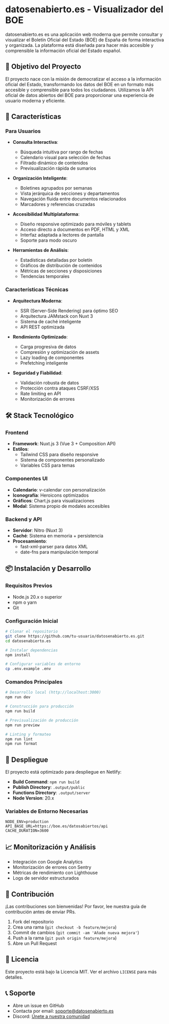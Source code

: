 # datosenabierto.es - Visualizador del BOE

datosenabierto.es es una aplicación web moderna que permite consultar y visualizar el Boletín Oficial del Estado (BOE) de España de forma interactiva y organizada. La plataforma está diseñada para hacer más accesible y comprensible la información oficial del Estado español.

## 🎯 Objetivo del Proyecto

El proyecto nace con la misión de democratizar el acceso a la información oficial del Estado, transformando los datos del BOE en un formato más accesible y comprensible para todos los ciudadanos. Utilizamos la API oficial de datos abiertos del BOE para proporcionar una experiencia de usuario moderna y eficiente.

## 🌟 Características

### Para Usuarios

- **Consulta Interactiva**:

  - Búsqueda intuitiva por rango de fechas
  - Calendario visual para selección de fechas
  - Filtrado dinámico de contenidos
  - Previsualización rápida de sumarios

- **Organización Inteligente**:

  - Boletines agrupados por semanas
  - Vista jerárquica de secciones y departamentos
  - Navegación fluida entre documentos relacionados
  - Marcadores y referencias cruzadas

- **Accesibilidad Multiplataforma**:

  - Diseño responsive optimizado para móviles y tablets
  - Acceso directo a documentos en PDF, HTML y XML
  - Interfaz adaptada a lectores de pantalla
  - Soporte para modo oscuro

- **Herramientas de Análisis**:
  - Estadísticas detalladas por boletín
  - Gráficos de distribución de contenidos
  - Métricas de secciones y disposiciones
  - Tendencias temporales

### Características Técnicas

- **Arquitectura Moderna**:

  - SSR (Server-Side Rendering) para óptimo SEO
  - Arquitectura JAMstack con Nuxt 3
  - Sistema de caché inteligente
  - API REST optimizada

- **Rendimiento Optimizado**:

  - Carga progresiva de datos
  - Compresión y optimización de assets
  - Lazy loading de componentes
  - Prefetching inteligente

- **Seguridad y Fiabilidad**:
  - Validación robusta de datos
  - Protección contra ataques CSRF/XSS
  - Rate limiting en API
  - Monitorización de errores

## 🛠 Stack Tecnológico

### Frontend

- **Framework**: Nuxt.js 3 (Vue 3 + Composition API)
- **Estilos**:
  - Tailwind CSS para diseño responsive
  - Sistema de componentes personalizado
  - Variables CSS para temas

### Componentes UI

- **Calendario**: v-calendar con personalización
- **Iconografía**: Heroicons optimizados
- **Gráficos**: Chart.js para visualizaciones
- **Modal**: Sistema propio de modales accesibles

### Backend y API

- **Servidor**: Nitro (Nuxt 3)
- **Caché**: Sistema en memoria + persistencia
- **Procesamiento**:
  - fast-xml-parser para datos XML
  - date-fns para manipulación temporal

## 📦 Instalación y Desarrollo

### Requisitos Previos

- Node.js 20.x o superior
- npm o yarn
- Git

### Configuración Inicial

```bash
# Clonar el repositorio
git clone https://github.com/tu-usuario/datosenabierto.es.git
cd datosenabierto.es

# Instalar dependencias
npm install

# Configurar variables de entorno
cp .env.example .env
```

### Comandos Principales

```bash
# Desarrollo local (http://localhost:3000)
npm run dev

# Construcción para producción
npm run build

# Previsualización de producción
npm run preview

# Linting y formateo
npm run lint
npm run format
```

## 🚀 Despliegue

El proyecto está optimizado para despliegue en Netlify:

- **Build Command**: `npm run build`
- **Publish Directory**: `.output/public`
- **Functions Directory**: `.output/server`
- **Node Version**: 20.x

### Variables de Entorno Necesarias

```env
NODE_ENV=production
API_BASE_URL=https://boe.es/datosabiertos/api
CACHE_DURATION=3600
```

## 📈 Monitorización y Análisis

- Integración con Google Analytics
- Monitorización de errores con Sentry
- Métricas de rendimiento con Lighthouse
- Logs de servidor estructurados

## 🤝 Contribución

¡Las contribuciones son bienvenidas! Por favor, lee nuestra guía de contribución antes de enviar PRs.

1. Fork del repositorio
2. Crea una rama (`git checkout -b feature/mejora`)
3. Commit de cambios (`git commit -am 'Añade nueva mejora'`)
4. Push a la rama (`git push origin feature/mejora`)
5. Abre un Pull Request

## 📄 Licencia

Este proyecto está bajo la Licencia MIT. Ver el archivo `LICENSE` para más detalles.

## 📞 Soporte

- Abre un issue en GitHub
- Contacta por email: soporte@datosenabierto.es
- Discord: [Únete a nuestra comunidad](https://discord.gg/datosenabierto)
